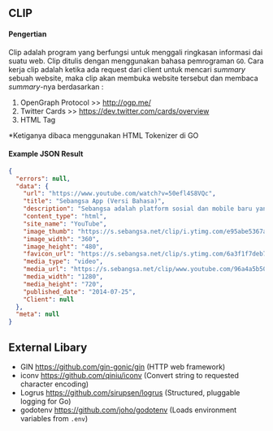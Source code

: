 ## CLIP ##
#### Pengertian ####
Clip adalah program yang berfungsi untuk menggali ringkasan informasi dai suatu web. 
Clip ditulis dengan menggunakan bahasa pemrograman `GO`. Cara kerja clip adalah
ketika ada request dari client untuk mencari _summary_ sebuah website, maka
clip akan membuka website tersebut dan membaca _summary_-nya berdasarkan :
 
1. OpenGraph Protocol >> http://ogp.me/
2. Twitter Cards >> https://dev.twitter.com/cards/overview
3. HTML Tag 

*Ketiganya dibaca menggunakan HTML Tokenizer di GO

#### Example JSON Result ####

```json
{
  "errors": null,
  "data": {
    "url": "https://www.youtube.com/watch?v=50efl4S8VQc",
    "title": "Sebangsa App (Versi Bahasa)",
    "description": "Sebangsa adalah platform sosial dan mobile baru yang dikembangkan dan dirancang untuk pengguna Indonesia. Gunakan Sebangsa untuk berhubungan dengan teman And...",
    "content_type": "html",
    "site_name": "YouTube",
    "image_thumb": "https://s.sebangsa.net/clip/i.ytimg.com/e95abe5367ab192d3c2f652aa4bff9c6.jpg",
    "image_width": "360",
    "image_height": "480",
    "favicon_url": "https://s.sebangsa.net/clip/s.ytimg.com/6a3f1f7deb777289735e2b44874f7bb0.png",
    "media_type": "video",
    "media_url": "https://s.sebangsa.net/clip/www.youtube.com/96a4a5b50aae6e025e035bba914c0161.50efl4S8VQc",
    "media_width": "1280",
    "media_height": "720",
    "published_date": "2014-07-25",
    "Client": null
  },
  "meta": null
}
```

## External Libary ##
- GIN https://github.com/gin-gonic/gin  (HTTP web framework)
- iconv https://github.com/qiniu/iconv (Convert string to requested character encoding)
- Logrus https://github.com/sirupsen/logrus (Structured, pluggable logging for Go)
- godotenv https://github.com/joho/godotenv (Loads environment variables from `.env`)
